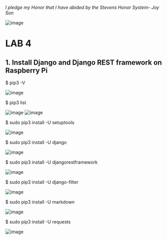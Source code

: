 *I pledge my Honor that I have abided by the Stevens Honor System- Joy Son*

![image](https://user-images.githubusercontent.com/98338109/231038603-704b678e-9498-4b3e-9287-1f197c6b1019.png)

# LAB 4

## 1. Install Django and Django REST framework on Raspberry Pi

$ pip3 -V

![image](https://user-images.githubusercontent.com/98338109/231039105-1d11dde0-4bdf-46e6-9742-a46e230879a5.png)

$ pip3 list

![image](https://user-images.githubusercontent.com/98338109/231039189-b64a28bd-fb58-4c7e-852a-b02d8bdccced.png)
![image](https://user-images.githubusercontent.com/98338109/231039244-8b1322da-705e-4151-9550-bcb6b65dca70.png)

$ sudo pip3 install -U setuptools

![image](https://user-images.githubusercontent.com/98338109/231039485-b4b83170-ebbd-4960-9811-a954bf0eac25.png)

$ sudo pip3 install -U django

![image](https://user-images.githubusercontent.com/98338109/231039604-686dce5d-ba31-49fa-8722-be241f6c9c62.png)

$ sudo pip3 install -U djangorestframework

![image](https://user-images.githubusercontent.com/98338109/231039670-14d5a672-4e94-4221-b447-573a1d2dfab5.png)

$ sudo pip3 install -U django-filter

![image](https://user-images.githubusercontent.com/98338109/231039719-0d25a755-a833-42d0-b0ae-7413f64e87d7.png)

$ sudo pip3 install -U markdown

![image](https://user-images.githubusercontent.com/98338109/231039764-cf1c47c7-c27b-4d8f-a862-06951ae332a9.png)

$ sudo pip3 install -U requests

![image](https://user-images.githubusercontent.com/98338109/231039799-8b313159-df75-4525-b8a8-9cc416615fb9.png)


